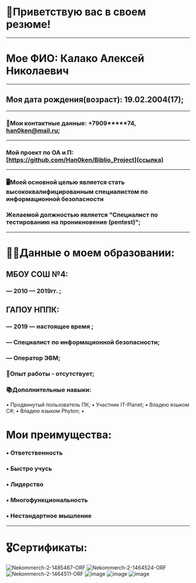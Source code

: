 # 👋Приветствую вас в своем резюме!
---
# Мое ФИО: Калако Алексей Николаевич
---
## Моя дата рождения(возраст): 19.02.2004(17);
---
### 📧Мои контактные данные: +7909*****74, han0ken@mail.ru;
---
### Мой проект по ОА и П: [https://github.com/Han0ken/Biblio_Project](ссылка)
---
### 🖥Моей основной целью является стать высококвалифицированным специалистом по информационной безопасности
### Желаемой должностью является "Специалист по тестированию на проникновение (pentest)";
---
# 👨‍🎓**Данные о моем образовании:**
##   МБОУ СОШ №4:
###   — 2010 — 2019гг. ;
   
##   ГАПОУ НППК:
###   — 2019 — настоящее время ;
###   — Специалист по информационной безопасности;
###   — Оператор ЭВМ;
   
   
### 💼Опыт работы - отсутствует;
### 📚Дополнительные навыки:
• Продвинутый пользователь ПК; 
• Участник IT-Planet;
• Владею языком C#;
• Владею языком Phyton;
•

# Мои преимущества: 
### • Ответственность
### • Быстро учусь
### • Лидерство
### • Многофункциональность
### • Нестандартное мышление
---
# 🎖Сертификаты:
![Nekommerch-2-1485467-ORF](https://user-images.githubusercontent.com/54329999/144024372-7fa43a34-c622-4c52-88f2-4d6cb6defc7b.jpg)
![Nekommerch-2-1464524-ORF](https://user-images.githubusercontent.com/54329999/144024398-b6b901b3-e27d-466a-9de8-c2ad55a0c53e.jpg)
![Nekommerch-2-1464511-ORF](https://user-images.githubusercontent.com/54329999/144024407-258252df-05d9-4bd9-b12a-a88c64b65979.jpg)
![image](https://user-images.githubusercontent.com/54329999/144025497-84385dc0-407d-4803-9604-9f266c3ed706.png)
![image](https://user-images.githubusercontent.com/54329999/144026852-caaab526-7798-485c-838d-5fa392ee4619.png)
![image](https://user-images.githubusercontent.com/54329999/144026936-05bd6892-4c82-4bf9-9164-de1b43af09a3.png)
